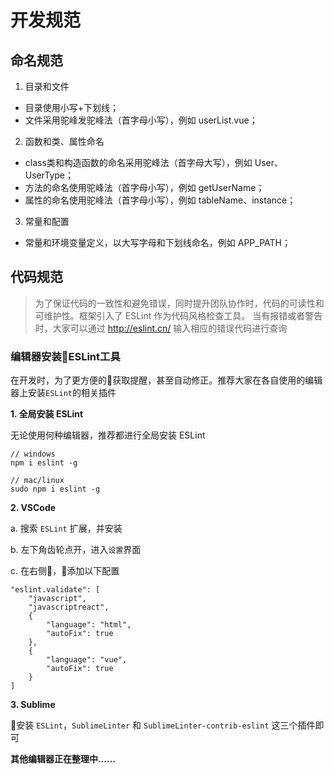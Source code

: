 # 开发规范

## 命名规范

1. 目录和文件

- 目录使用小写+下划线；
- 文件采用驼峰发驼峰法（首字母小写），例如 userList.vue；


2. 函数和类、属性命名

- class类和构造函数的命名采用驼峰法（首字母大写），例如 User、UserType；
- 方法的命名使用驼峰法（首字母小写），例如 getUserName；
- 属性的命名使用驼峰法（首字母小写），例如 tableName、instance；

3. 常量和配置

- 常量和环境变量定义，以大写字母和下划线命名，例如 APP_PATH；

## 代码规范

> 为了保证代码的一致性和避免错误，同时提升团队协作时，代码的可读性和可维护性。框架引入了 ESLint 作为代码风格检查工具。
> 当有报错或者警告时，大家可以通过 http://eslint.cn/ 输入相应的错误代码进行查询

### 编辑器安装ESLint工具

在开发时，为了更方便的获取提醒，甚至自动修正。推荐大家在各自使用的编辑器上安装`ESLint`的相关插件

**1. 全局安装 ESLint**

无论使用何种编辑器，推荐都进行全局安装 ESLint

```
// windows
npm i eslint -g

// mac/linux
sudo npm i eslint -g
```

**2. VSCode**

a. 搜索 `ESLint` 扩展，并安装

b. 左下角齿轮点开，进入`设置`界面

c. 在右侧，添加以下配置

```
"eslint.validate": [
    "javascript",
    "javascriptreact",
    {
        "language": "html",
        "autoFix": true
    },
    {
        "language": "vue",
        "autoFix": true
    }
]
```

**3. Sublime**

安装 `ESLint`，`SublimeLinter` 和 `SublimeLinter-contrib-eslint` 这三个插件即可

**其他编辑器正在整理中……**
